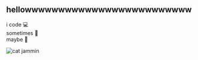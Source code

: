 ## hellowwwwwwwwwwwwwwwwwwwwwwwww 
i code 💻  
sometimes 🤷  
maybe 🧃  

![cat jammin](https://media.giphy.com/media/JIX9t2j0ZTN9S/giphy.gif)


<!--
**finusha/finusha** is a ✨ _special_ ✨ repository because its `README.md` (this file) appears on your GitHub profile.

Here are some ideas to get you started:

- 🔭 I’m currently working on ...
- 🌱 I’m currently learning ...
- 👯 I’m looking to collaborate on ...
- 🤔 I’m looking for help with ...
- 💬 Ask me about ...
- 📫 How to reach me: ...
- 😄 Pronouns: ...
- ⚡ Fun fact: ...
-->
